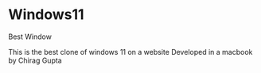 # Windows11

Best Window

This is the best clone of windows 11 on a website
Developed in a macbook by Chirag Gupta

